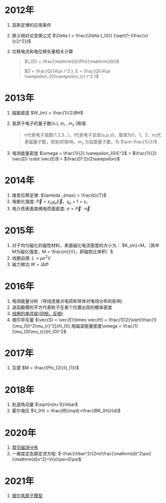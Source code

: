 # 2012年

1. 高斯定律的应用条件

2. 狭义相对论变换公式 $\Delta t = \frac{\Delta t_{0}} {\sqrt{1-(\frac{v}{c})^2}}$

3. 位移电流和电位移矢量相关计算

   > $I_{D} = \frac{\mathrm{d}\Phi}{\mathrm{d}t}$
   >
   > $D = \frac{Q}{4\pi r^2 } ,E = \frac{Q}{4\pi \varepsilon_{0}\varepsilon_{r} r^2 }$

# 2013年

1. 磁能密度 $W_{m} = \frac{1}{2}BH$

2. 氢原子电子的量子数(n,l, $m_{l}$ , $m_{s}$ )取值

   > n代表电子层数(1,2,3...)，l代表电子亚层(s,p,d)，取值为0，1，2，$m_{l}$代表磁量子数，收到l的影响，$m_{s}$ 为自旋量子数，为 $\pm \frac{1}{2}$

3. 电场能量密度  $\omega = \frac{1}{2} \varepsilon_{0}E^2$ = $\frac{1}{2} \vec{D} \cdot \vec{E}$ = $\frac{D^2}{2\varepsilon}$ 

# 2014年
1. 维恩位移定律: $\lambda _{max} = \frac{b}{T}$ 
2. 电极化强度:  $\vec{P} = \varepsilon _{0} \chi _{e}\vec{E}，\chi_{e} + 1= \varepsilon_{r}$ 
3. 电介质表面束缚电荷面密度: $\sigma =  \vec{P} \cdot \vec{n}$

# 2015年
1. 对于均匀磁化的磁性材料，表面磁化电流密度的大小为： $K_{m}=M，（其中M为磁化强度，M = \frac{m}{V}，即磁矩比体积）$  
2. 线圈自感: $L=\mu n^2V$
3. 磁力做功 $W = I\Delta \Phi$
# 2016年
1. 电场能量分析（导线连接点电荷和导体对电场分布的影响）
2. 波函数模的平方代表粒子在某个位置出现的概率密度
3. [线圈的串并联(同相，反相)](https://blog.csdn.net/zhuoqingjoking97298/article/details/113462720) 
4. 坡印亭矢量 $\vec{S} = \vec{E}\times \vec{H} = \frac{1}{2}\sqrt{\frac{1}{\mu_{0}^2\mu_{r}^2}}H_{0},电磁波能量密度\omega = \frac{1}{\mu_{0}\mu_{r}}H_{0}^2$
# 2017年
1. 互感 $M = \frac{\Phi_{2}}{I_{1}}$

# 2018年
1. 轨道角动量 $\sqrt{n(n+1)}\hbar$
2. 霍尔电压 $V_{H} = \frac{IB}{nqd}=\frac{IBR_{H}}{d}$
# 2020年
1. [常见磁场分布](https://zhuanlan.zhihu.com/p/618752812?utm_id=0)
2. 一维度定态薛定谔方程: $-\frac{\hbar^2}{2m}\frac{\mathrm{d}^2\psi}{\mathrm{d}x^2}+V(x)\psi=E\psi$ 
# 2021年
1. [玻尔氢原子模型](https://zhuanlan.zhihu.com/p/615006245?utm_id=0)

